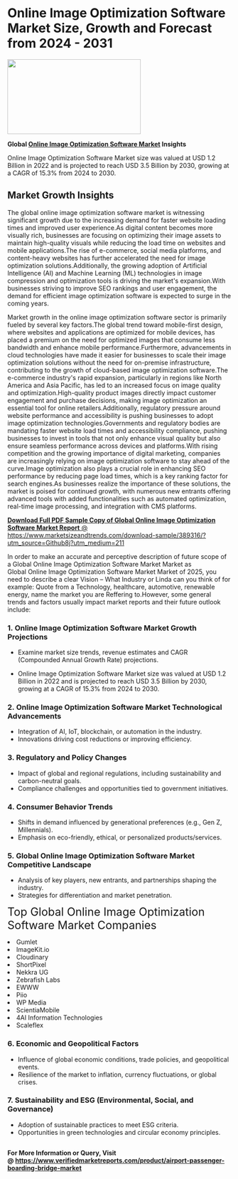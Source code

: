 <H1>Online Image Optimization Software Market Size, Growth and Forecast from 2024 - 2031</H1><img class="aligncenter size-medium wp-image-584254" src="https://thirdeyenews.in/wp-content/uploads/2024/09/Global-Market-Research-300x168.jpeg" alt="" width="300" height="168" /><p><strong>Global&nbsp;<a href="https://www.marketsizeandtrends.com/download-sample/389316/?utm_source=Github8j?utm_medium=211">Online Image Optimization Software Market</a> Insights</strong></p><p>Online Image Optimization Software Market size was valued at USD 1.2 Billion in 2022 and is projected to reach USD 3.5 Billion by 2030, growing at a CAGR of 15.3% from 2024 to 2030.</p><p><h2>Market Growth Insights</h2> <p>The global online image optimization software market is witnessing significant growth due to the increasing demand for faster website loading times and improved user experience.As digital content becomes more visually rich, businesses are focusing on optimizing their image assets to maintain high-quality visuals while reducing the load time on websites and mobile applications.The rise of e-commerce, social media platforms, and content-heavy websites has further accelerated the need for image optimization solutions.Additionally, the growing adoption of Artificial Intelligence (AI) and Machine Learning (ML) technologies in image compression and optimization tools is driving the market's expansion.With businesses striving to improve SEO rankings and user engagement, the demand for efficient image optimization software is expected to surge in the coming years.</p> <p><a href="#"></a></p> <p>Market growth in the online image optimization software sector is primarily fueled by several key factors.The global trend toward mobile-first design, where websites and applications are optimized for mobile devices, has placed a premium on the need for optimized images that consume less bandwidth and enhance mobile performance.Furthermore, advancements in cloud technologies have made it easier for businesses to scale their image optimization solutions without the need for on-premise infrastructure, contributing to the growth of cloud-based image optimization software.The e-commerce industry's rapid expansion, particularly in regions like North America and Asia Pacific, has led to an increased focus on image quality and optimization.High-quality product images directly impact customer engagement and purchase decisions, making image optimization an essential tool for online retailers.Additionally, regulatory pressure around website performance and accessibility is pushing businesses to adopt image optimization technologies.Governments and regulatory bodies are mandating faster website load times and accessibility compliance, pushing businesses to invest in tools that not only enhance visual quality but also ensure seamless performance across devices and platforms.With rising competition and the growing importance of digital marketing, companies are increasingly relying on image optimization software to stay ahead of the curve.Image optimization also plays a crucial role in enhancing SEO performance by reducing page load times, which is a key ranking factor for search engines.As businesses realize the importance of these solutions, the market is poised for continued growth, with numerous new entrants offering advanced tools with added functionalities such as automated optimization, real-time image processing, and integration with CMS platforms.</p> <p><a href="#"></p><p><span class=""><strong>Download Full PDF Sample Copy of Global Online Image Optimization Software Market Report</strong> @ <a href="https://www.marketsizeandtrends.com/download-sample/389316/?utm_source=Github8j?utm_medium=211" target="_blank">https://www.marketsizeandtrends.com/download-sample/389316/?utm_source=Github8j?utm_medium=211</a></span></p><p>In order to make an accurate and perceptive description of future scope of a Global&nbsp;Online Image Optimization Software Market Market as Global&nbsp;Online Image Optimization Software Market Market of 2025, you need to describe a clear Vision &ndash; What Industry or Linda can you think of for example: Quote from a Technology, healthcare, automotive, renewable energy, name the market you are Reffering to.However, some general trends and factors usually impact market reports and their future outlook include:</p><h3>1.&nbsp;<strong>Online Image Optimization Software Market Growth Projections</strong></h3><ul><li>Examine market size trends, revenue estimates and CAGR (Compounded Annual Growth Rate) projections.</li><li><p>Online Image Optimization Software Market size was valued at USD 1.2 Billion in 2022 and is projected to reach USD 3.5 Billion by 2030, growing at a CAGR of 15.3% from 2024 to 2030.</p></li></ul><h3>2.&nbsp;<strong>Online Image Optimization Software Market Technological Advancements</strong></h3><ul><li>Integration of AI, IoT, blockchain, or automation in the industry.</li><li>Innovations driving cost reductions or improving efficiency.</li></ul><h3>3.&nbsp;<strong>Regulatory and Policy Changes</strong></h3><ul><li>Impact of global and regional regulations, including sustainability and carbon-neutral goals.</li><li>Compliance challenges and opportunities tied to government initiatives.</li></ul><h3>4.&nbsp;<strong>Consumer Behavior Trends</strong></h3><ul><li>Shifts in demand influenced by generational preferences (e.g., Gen Z, Millennials).</li><li>Emphasis on eco-friendly, ethical, or personalized products/services.</li></ul><h3>5.&nbsp;<strong>Global Online Image Optimization Software Market Competitive Landscape</strong></h3><ul><li>Analysis of key players, new entrants, and partnerships shaping the industry.</li><li>Strategies for differentiation and market penetration.</li></ul><p data-pm-slice="1 1 []"><span style="color: inherit; font-family: inherit; font-size: 25px;">Top Global Online Image Optimization Software Market Companies</span></p><div class="" data-test-id=""><p><li>Gumlet</li><li> ImageKit.io</li><li> Cloudinary</li><li> ShortPixel</li><li> Nekkra UG</li><li> Zebrafish Labs</li><li> EWWW</li><li> Piio</li><li> WP Media</li><li> ScientiaMobile</li><li> 4AI Information Technologies</li><li> Scaleflex</li></p></div><h3>6.&nbsp;<strong>Economic and Geopolitical Factors</strong></h3><ul><li>Influence of global economic conditions, trade policies, and geopolitical events.</li><li>Resilience of the market to inflation, currency fluctuations, or global crises.</li></ul><h3>7.&nbsp;<strong>Sustainability and ESG (Environmental, Social, and Governance)</strong></h3><ul><li>Adoption of sustainable practices to meet ESG criteria.</li><li>Opportunities in green technologies and circular economy principles.</li></ul><h2><strong style="font-size: 14px;">For More Information or Query, Visit @&nbsp;</strong><a style="background-color: #ffffff; font-size: 14px;" href="https://www.marketsizeandtrends.com/report/online-image-optimization-software-market/" target="_blank">https://www.verifiedmarketreports.com/product/airport-passenger-boarding-bridge-market</a></h2>